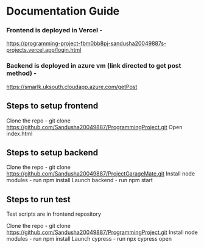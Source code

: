 
# Documentation Guide
### Frontend is deployed in Vercel -
https://programming-project-fbm0bb8pj-sandusha20049887s-projects.vercel.app/login.html

### Backend is deployed in azure vm (link directed to get post method) -
https://smarlk.uksouth.cloudapp.azure.com/getPost

## Steps to setup frontend

Clone the repo - git clone https://github.com/Sandusha20049887/ProgrammingProject.git
Open index.html

## Steps to setup backend

Clone the repo - git clone https://github.com/Sandusha20049887/ProjectGarageMate.git
Install node modules - run npm install
Launch backend - run npm start

## Steps to run test
Test scripts are in frontend repository

Clone the repo - git clone https://github.com/Sandusha20049887/ProgrammingProject.git
Install node modules - run npm install
Launch cypress - run npx cypress open
